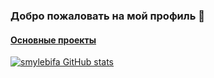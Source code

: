 ### Добро пожаловать на мой профиль 👋

#### [Основные проекты](https://smylebifa.github.io/projects.html)

[![smylebifa GitHub stats](https://github-readme-stats.vercel.app/api?username=smylebifa&show_icons=true&theme=dark)](https://github.com/anuraghazra/github-readme-stats)
